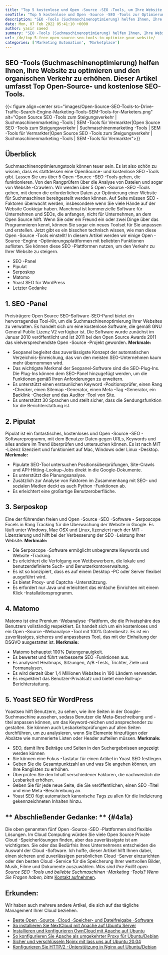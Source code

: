 ```yaml
---
title: "Top 5 kostenlose und Open -Source -SEO -Tools, um Ihre Website zu optimieren. '" 
seoTitle: "Top 5 kostenlose und Open -Source -SEO -Tools zur Optimierung Ihrer Website" 
description: "SEO -Tools (Suchmaschinenoptimierung) helfen Ihnen, Ihre Website zu optimieren und den organischen Verkehr zu erhöhen. Dieser Artikel behandelt beliebte Open-Source-SEO-Tools." 
date: Mon, 07 Feb 2022 05:41:10 +0000
author: yasir saeed
summary: "SEO -Tools (Suchmaschinenoptimierung) helfen Ihnen, Ihre Website zu optimieren und den organischen Verkehr zu erhöhen. Dieser Artikel umfasst Top Open-Source- und kostenlose SEO-Tools." 
url: /de/top-5-free-open-source-seo-tools-to-optimize-your-website/
categories: ['Marketing Automation', 'Marketplace']
---
```


## SEO -Tools (Suchmaschinenoptimierung) helfen Ihnen, Ihre Website zu optimieren und den organischen Verkehr zu erhöhen. Dieser Artikel umfasst Top Open-Source- und kostenlose SEO-Tools.

{{< figure align=center src="images/Open-Source-SEO-Tools-to-Drive-Traffic-Search-Engine-Marketing-Tools-SEM-Tools-for-Marketers.png" alt="Open Source SEO -Tools zum Steigungsverkehr | Suchmaschinenmarketing -Tools | SEM -Tools für Vermarkter|Open Source SEO -Tools zum Steigungsverkehr | Suchmaschinenmarketing -Tools | SEM -Tools für Vermarkter|Open Source SEO -Tools zum Steigungsverkehr | Suchmaschinenmarketing -Tools | SEM -Tools für Vermarkter">}}


## **Überblick**
Suchmaschinenoptimierungstools können teuer sein. Es ist also schön zu wissen, dass es stattdessen eine OpenSource- und kostenlose SEO -Tools gibt. Lassen Sie uns über 5 Open -Source -SEO -Tools gehen, die funktionieren. Von den Rangprüfern über die Analyse von Dateien und sogar von Website -Crawlern. Wir werden über 5 Open -Source -SEO -Tools gehen, mit denen die erforderlichen Daten zur Optimierung einer Website für Suchmaschinen bereitgestellt werden können.
Auf Seite müssen SEO -Faktoren überwacht werden, insbesondere wenn Sie viele Hände auf der Website Cookiejar haben. Manchmal ist kommerzielle Software für Unternehmen und SEOs, die anfangen, nicht für Unternehmen, an dem Open Source hilft. Wenn Sie oder ein Freund ein oder zwei Dinge über das Programmieren kennt, können Sie sogar ein neues Toolset für Sie anpassen und erstellen. Jetzt gibt es ein bisschen technisch wissen, wie man diese Open -Source -Tools einstellt!
In diesem Artikel werden wir einige Open -Source -Engine -Optimierungsplattformen mit beliebten Funktionen auflisten. Sie können diese SEO -Plattformen nutzen, um den Verkehr zu Ihrer Website zu steigern.
  * SEO -Panel
  * Pipulat
  * Serposkop
  * Matomo
  * Yoast SEO für WordPress
  * Letzter Gedanke

## 1. SEO -Panel
Preisträgere Open Source SEO-Software-SEO-Panel bietet ein hervorragendes Tool-Kit, um die Suchmaschinenoptimierung Ihrer Websites zu verwalten. Es handelt sich um eine kostenlose Software, die gemäß GNU General Public Lizenz V2 verfügbar ist. Die Software wurde zunächst im Januar 2010 veröffentlicht und ist 2011 bei den Open Source Awards 2011 das vielversprechendste Open -Source -Projekt geworden.
**Merkmale:**
  * Seopanel begleitet das zuverlässigste Konzept der automatischen Verzeichnis-Einreichung, das von den meisten SEO-Unternehmen kaum mehr übernommen wird.
  * Das wichtigste Merkmal der Seopanel-Software sind die SEO-Plug-Ins. Die Plug-Ins können dem SEO-Panel hinzugefügt werden, um die Funktionen gemäß Ihren Anforderungen zu erweitern.
  * Es unterstützt einen erstaunlichen Keyword -Positionsprüfer, einen Rang -Checker, einen Sitemap -Generator, einen Meta -Tag -Generator, ein Backlink -Checker und das Auditor -Tool von Site.
  * Es unterstützt 30 Sprachen und stellt sicher, dass die Sendungsfunktion für die Berichterstattung ist.

## 2. Pipulat
Pipulat ist ein fantastisches, kostenloses und Open -Source -SEO -Softwareprogramm, mit dem Benutzer Daten gegen URLs, Keywords und alles andere im Trend überprüfen und untersuchen können. Es ist nach MIT -Lizenz lizenziert und funktioniert auf Mac, Windows oder Linux -Desktop.
****Merkmale**:**
  * Pipulate SEO-Tool untersuchen Positionsüberprüfungen, Site-Crawls und API-Hitting-Lookup-Jobs direkt in die Google-Dokumente.
  * Es unterstützt die Planungsanalyse.
  * Zusätzlich zur Analyse von Faktoren im Zusammenhang mit SEO- und sozialen Medien deckt es auch Python -Funktionen ab.
  * Es erleichtert eine großartige Benutzeroberfläche.

## 3. Serposkop
Eine der führenden freien und Open -Source -SEO -Software - Serposcope Excels in Rang Tracking für die Überwachung der Website in Google. Es läuft unter Windows, Mac OSX und Linux, lizenziert nach der MIT -Lizenzierung und hilft bei der Verbesserung der SEO -Leistung Ihrer Website.
****Merkmale**:**
  * Die Serposcope -Software ermöglicht unbegrenzte Keywords und Website -Tracking.
  * Es erleichtert die Verfolgung von Wettbewerbern, die lokale und benutzerdefinierte Such- und Benutzerkontoverwaltung.
  * Es ist so konzipiert, dass es auf einem Desktop -PC oder Server flexibel ausgeführt wird.
  * Es bietet Proxy- und Captcha -Unterstützung.
  * Es erfordert nur Java und erleichtert das einfache Einrichten mit einem Klick -Installationsprogramm.

## 4. Matomo
Matomo ist eine Premium -Webanalyse -Plattform, die die Privatsphäre des Benutzers vollständig respektiert. Es handelt sich um ein kostenloses und ein Open -Source -Webanalyse -Tool mit 100% Datenbesitz. Es ist ein zuverlässiges, sicheres und anpassbares Tool, das mit der Einhaltung der DSGVO ausgestattet ist.
****Merkmale**:**
  * Matomo behauptet 100% Datengenauigkeit.
  * Es bewertet und führt verbesserte SEO -Funktionen aus.
  * Es analysiert Heatmaps, Sitzungen, A/B -Tests, Trichter, Ziele und Formanalysen.
  * Es wird derzeit über 1,4 Millionen Websites in 190 Ländern verwendet.
  * Es respektiert das Benutzer-Privatsatz und bietet eine Roll-up-Berichterstattung.

## 5. Yoast SEO für WordPress
Yoastseo hilft Benutzern, zu sehen, wie ihre Seiten in der Google-Suchmaschine aussehen, sodass Benutzer die Meta-Beschreibung und -titel anpassen können, um das Keyword-reichen und ansprechender zu gestalten. Sie können auch Lesbarkeitsprüfungen auf allen Seiten durchführen, um zu analysieren, wenn Sie Elemente hinzufügen oder Absätze wie nummerierte Listen oder Header aufteilen müssen.
****Merkmale**:**
  * SEO, damit Ihre Beiträge und Seiten in den Suchergebnissen angezeigt werden können
  * Sie können eine Fokus -Tastatur für einen Artikel in Yoast SEO festlegen.
  * Geben Sie die Gesamtpunktzahl an und was Sie angehen können, um Ihre Ranglisten zu erhöhen.
  * Überprüfen Sie den Inhalt verschiedener Faktoren, die nachweislich die Lesbarkeit erhöhen.
  * Geben Sie für jede neue Seite, die Sie veröffentlichen, einen SEO -Titel und eine Meta -Beschreibung an.
  * Yoast SEO fügt automatisch kanonische Tags zu allen für die Indizierung gekennzeichneten Inhalten hinzu.

## ** Abschließender Gedanke: ** {#4a1a}
Die oben genannten fünf Open -Source -SEO -Plattformen sind flexible Lösungen. Im Cloud Computing würden Sie viele Open Source Private Cloud -Speicherlösungen finden, aber das zuverlässigste ist am wichtigsten. Sie oder das Bedürfnis Ihres Unternehmens entscheiden die Auswahl der Cloud -Software. Ich hoffe, dieser Artikel hilft Ihnen dabei, einen sicheren und zuverlässigen persönlichen Cloud -Server einzurichten oder den besten Cloud -Service für die Speicherung Ihrer wertvollen Bilder, Musik, Filme und Dokumente auszuwählen.
_Was sind Ihre Faillit_ _open Source SEO -Tools und beliebte Suchmaschinen -Marketing -Tools? Wenn Sie Fragen haben, bitte_ [Kontakt aufnehmen][1].

## Erkunden:
Wir haben auch mehrere andere Artikel, die sich auf das tägliche Management Ihrer Cloud beziehen.
  * [Beste Open -Source -Cloud -Speicher- und Dateifreigabe -Software][2]
  * [So installieren Sie NextCloud mit Apache auf Ubuntu Server][3]
  * [Installieren und konfigurieren OwnCloud mit Apache auf Ubuntu][4]
  * [So konfigurieren Sie Apache als umgekehrter Proxy für Ubuntu/Debian][5]
  * [Sicher und verschlüsseln Nginx mit lass uns auf Ubuntu 20.04][6]
  * [Konfigurieren Sie HTTP/2 -Unterstützung in Nginx auf Ubuntu/Debian][7]

  
[1]: mailto:yasir.saeed@aspose.com
[2]: https://products.containerize.com/backup-and-sync/
[3]: https://blog.containerize.com/backup-and-sync-software/how-to-install-nextcloud-with-apache-on-ubuntu-server/
[4]: https://blog.containerize.com/backup-and-sync-software/how-to-install-and-configure-owncloud-with-apache-on-ubuntu/
[5]: https://blog.containerize.com/web-server-solution-stack/how-to-configure-apache-as-a-reverse-proxy-for-ubuntudebian/
[6]: https://blog.containerize.com/web-server-solution-stack/how-to-secure-nginx-with-letsencrypt-on-ubuntu-20-04/
[7]: https://blog.containerize.com/web-server-solution-stack/how-to-configure-http2-support-in-nginx-on-ubuntudebian/
